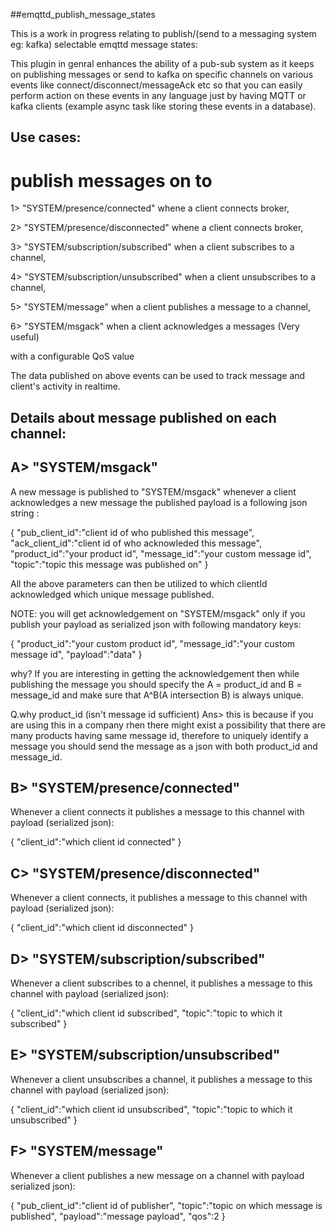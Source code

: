 ##emqttd_publish_message_states

This is a work in progress relating to publish/(send to a messaging system eg: kafka) selectable emqttd message states:

This plugin in genral enhances the ability of a pub-sub system as it keeps on publishing messages or send to kafka on specific channels on various events like connect/disconnect/messageAck etc so that you can easily perform action on these events in any language just by having MQTT or kafka clients (example async task like storing these events in a database).


## Use cases: 
# publish messages on to

1> "SYSTEM/presence/connected" whene a client connects broker,

2> "SYSTEM/presence/disconnected" whene a client connects broker,

3> "SYSTEM/subscription/subscribed" when a client subscribes to a channel,

4> "SYSTEM/subscription/unsubscribed" when a client unsubscribes to a channel,

5> "SYSTEM/message" when a client publishes a message to a channel,

6> "SYSTEM/msgack" when a client acknowledges a messages (Very useful)


with a configurable QoS value

The data published on above events can be used to track message and client's activity in realtime.

## Details about message published on each channel:

## A> "SYSTEM/msgack"

A new message is published to "SYSTEM/msgack" whenever a client acknowledges a new message
the published payload is a following json string :

{
	"pub_client_id":"client id of who published this message",
	"ack_client_id":"client id of who acknowleded this message",
	"product_id":"your product id",
	"message_id":"your custom message id",
	"topic":"topic this message was published on"
}

All the above parameters can then be utilized to which clientId acknowledged which unique message published.

NOTE: you will  get acknowledgement on "SYSTEM/msgack" only if you publish your payload as serialized json with following mandatory keys:

{
	"product_id":"your custom product id",
	"message_id":"your custom message id",
	"payload":"data"
} 

why?
If you are interesting in getting the acknowledgement then while publishing the message you should specify the 
A = product_id and
B = message_id and make sure that A^B(A intersection B) is always unique.

Q.why product_id (isn't message id sufficient) 
Ans> this is because if you are using this in a company rhen there might exist a possibility that there are many products having same message id, therefore to uniquely identify a message you should send the message as a json with both product_id and message_id.


## B> "SYSTEM/presence/connected"

Whenever a client connects it publishes a message to this channel with payload (serialized json):

{
	"client_id":"which client id connected"
}

## C> "SYSTEM/presence/disconnected"

Whenever a client connects, it publishes a message to this channel with payload (serialized json):

{
	"client_id":"which client id disconnected"
}

## D> "SYSTEM/subscription/subscribed"
 
Whenever a client subscribes to a chennel, it publishes a message to this channel with payload (serialized json):

{
	"client_id":"which client id subscribed",
	"topic":"topic to which it subscribed"
}

## E> "SYSTEM/subscription/unsubscribed"

Whenever a client unsubscribes a channel, it publishes a message to this channel with payload (serialized json):

{
	"client_id":"which client id unsubscribed",
	"topic":"topic to which it unsubscribed"
}

## F> "SYSTEM/message"

Whenever a client publishes a new message on a channel with payload serialized json):

{
	"pub_client_id":"client id of publisher",
	"topic":"topic on which message is published",
	"payload":"message payload",
	"qos":2
} 



